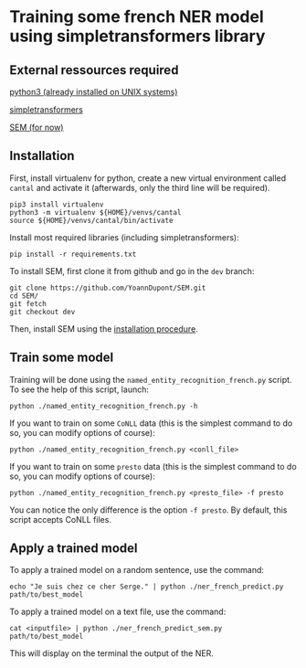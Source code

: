 # Training some french NER model using simpletransformers library

## External ressources required

[python3 (already installed on UNIX systems)](https://www.python.org)

[simpletransformers](https://github.com/ThilinaRajapakse/simpletransformers)

[SEM (for now)](https://github.com/YoannDupont/SEM)

## Installation

First, install virtualenv for python, create a new virtual environment called
`cantal` and activate it (afterwards, only the third line will be required).

```
pip3 install virtualenv
python3 -m virtualenv ${HOME}/venvs/cantal
source ${HOME}/venvs/cantal/bin/activate
```

Install most required libraries (including simpletransformers):

```
pip install -r requirements.txt
```

To install SEM, first clone it from github and go in the `dev` branch:

```
git clone https://github.com/YoannDupont/SEM.git
cd SEM/
git fetch
git checkout dev
```

Then, install SEM using the [installation procedure](https://github.com/YoannDupont/SEM/blob/dev/install.md).

## Train some model

Training will be done using the `named_entity_recognition_french.py` script. To
see the help of this script, launch:

```
python ./named_entity_recognition_french.py -h
```

If you want to train on some `CoNLL` data (this is the simplest command to do
so, you can modify options of course):

```
python ./named_entity_recognition_french.py <conll_file>
```

If you want to train on some `presto` data (this is the simplest command to do
so, you can modify options of course):

```
python ./named_entity_recognition_french.py <presto_file> -f presto
```

You can notice the only difference is the option `-f presto`. By default, this
script accepts CoNLL files.

## Apply a trained model

To apply a trained model on a random sentence, use the command:

```
echo "Je suis chez ce cher Serge." | python ./ner_french_predict.py path/to/best_model
```

To apply a trained model on a text file, use the command:

```
cat <inputfile> | python ./ner_french_predict_sem.py path/to/best_model
```

This will display on the terminal the output of the NER.
